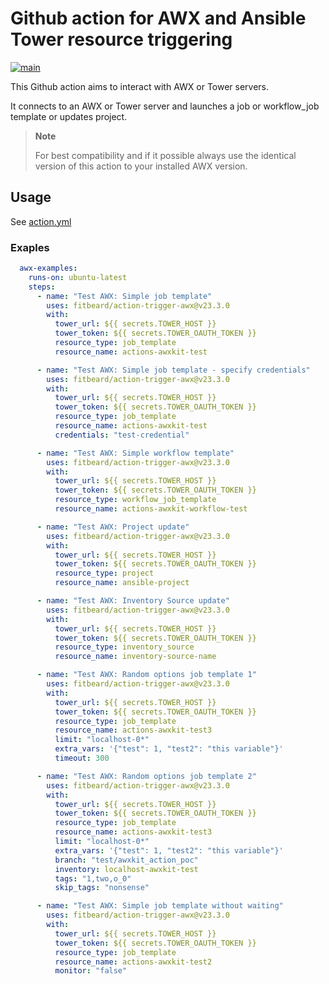 # Github action for AWX and Ansible Tower resource triggering

[![main](https://github.com/fitbeard/action-trigger-awx/workflows/main/badge.svg)](https://github.com/fitbeard/action-trigger-awx/actions?query=workflow%3Amain)

This Github action aims to interact with AWX or Tower servers.

It connects to an AWX or Tower server and launches a job or workflow_job template or updates project.

> **Note**
>
> For best compatibility and if it possible always use the identical version of this action to your installed AWX version.

## Usage

See [action.yml](action.yml)

### Exaples

```yaml
  awx-examples:
    runs-on: ubuntu-latest
    steps:
      - name: "Test AWX: Simple job template"
        uses: fitbeard/action-trigger-awx@v23.3.0
        with:
          tower_url: ${{ secrets.TOWER_HOST }}
          tower_token: ${{ secrets.TOWER_OAUTH_TOKEN }}
          resource_type: job_template
          resource_name: actions-awxkit-test

      - name: "Test AWX: Simple job template - specify credentials"
        uses: fitbeard/action-trigger-awx@v23.3.0
        with:
          tower_url: ${{ secrets.TOWER_HOST }}
          tower_token: ${{ secrets.TOWER_OAUTH_TOKEN }}
          resource_type: job_template
          resource_name: actions-awxkit-test
          credentials: "test-credential"

      - name: "Test AWX: Simple workflow template"
        uses: fitbeard/action-trigger-awx@v23.3.0
        with:
          tower_url: ${{ secrets.TOWER_HOST }}
          tower_token: ${{ secrets.TOWER_OAUTH_TOKEN }}
          resource_type: workflow_job_template
          resource_name: actions-awxkit-workflow-test

      - name: "Test AWX: Project update"
        uses: fitbeard/action-trigger-awx@v23.3.0
        with:
          tower_url: ${{ secrets.TOWER_HOST }}
          tower_token: ${{ secrets.TOWER_OAUTH_TOKEN }}
          resource_type: project
          resource_name: ansible-project

      - name: "Test AWX: Inventory Source update"
        uses: fitbeard/action-trigger-awx@v23.3.0
        with:
          tower_url: ${{ secrets.TOWER_HOST }}
          tower_token: ${{ secrets.TOWER_OAUTH_TOKEN }}
          resource_type: inventory_source
          resource_name: inventory-source-name

      - name: "Test AWX: Random options job template 1"
        uses: fitbeard/action-trigger-awx@v23.3.0
        with:
          tower_url: ${{ secrets.TOWER_HOST }}
          tower_token: ${{ secrets.TOWER_OAUTH_TOKEN }}
          resource_type: job_template
          resource_name: actions-awxkit-test3
          limit: "localhost-0*"
          extra_vars: '{"test": 1, "test2": "this variable"}'
          timeout: 300

      - name: "Test AWX: Random options job template 2"
        uses: fitbeard/action-trigger-awx@v23.3.0
        with:
          tower_url: ${{ secrets.TOWER_HOST }}
          tower_token: ${{ secrets.TOWER_OAUTH_TOKEN }}
          resource_type: job_template
          resource_name: actions-awxkit-test3
          limit: "localhost-0*"
          extra_vars: '{"test": 1, "test2": "this variable"}'
          branch: "test/awxkit_action_poc"
          inventory: localhost-awxkit-test
          tags: "1,two,o_0"
          skip_tags: "nonsense"

      - name: "Test AWX: Simple job template without waiting"
        uses: fitbeard/action-trigger-awx@v23.3.0
        with:
          tower_url: ${{ secrets.TOWER_HOST }}
          tower_token: ${{ secrets.TOWER_OAUTH_TOKEN }}
          resource_type: job_template
          resource_name: actions-awxkit-test2
          monitor: "false"
```
